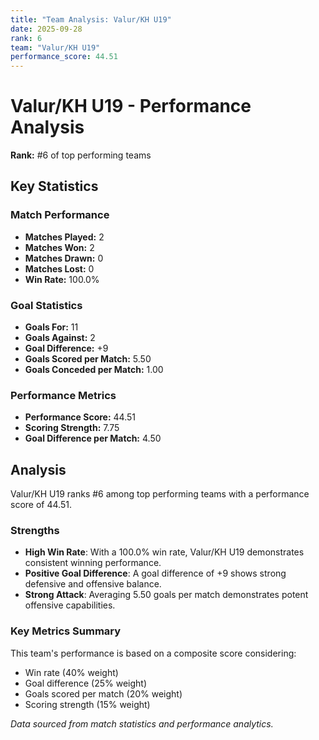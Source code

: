 ```yaml
---
title: "Team Analysis: Valur/KH U19"
date: 2025-09-28
rank: 6
team: "Valur/KH U19"
performance_score: 44.51
---
```


# Valur/KH U19 - Performance Analysis

**Rank:** #6 of top performing teams

## Key Statistics

### Match Performance
- **Matches Played:** 2
- **Matches Won:** 2
- **Matches Drawn:** 0
- **Matches Lost:** 0
- **Win Rate:** 100.0%

### Goal Statistics
- **Goals For:** 11
- **Goals Against:** 2
- **Goal Difference:** +9
- **Goals Scored per Match:** 5.50
- **Goals Conceded per Match:** 1.00

### Performance Metrics
- **Performance Score:** 44.51
- **Scoring Strength:** 7.75
- **Goal Difference per Match:** 4.50

## Analysis

Valur/KH U19 ranks #6 among top performing teams with a performance score of 44.51.

### Strengths
- **High Win Rate**: With a 100.0% win rate, Valur/KH U19 demonstrates consistent winning performance.
- **Positive Goal Difference**: A goal difference of +9 shows strong defensive and offensive balance.
- **Strong Attack**: Averaging 5.50 goals per match demonstrates potent offensive capabilities.

### Key Metrics Summary

This team's performance is based on a composite score considering:
- Win rate (40% weight)
- Goal difference (25% weight) 
- Goals scored per match (20% weight)
- Scoring strength (15% weight)

*Data sourced from match statistics and performance analytics.*
